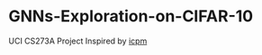 # GNNs-Exploration-on-CIFAR-10
UCI CS273A Project
Inspired by [icpm]("https://github.com/icpm/pytorch-cifar10")
